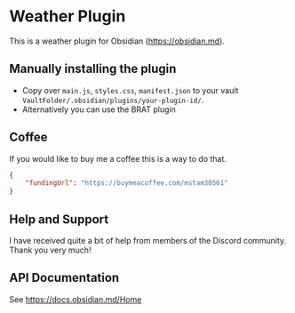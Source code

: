 # Weather Plugin

This is a weather plugin for Obsidian (https://obsidian.md).


## Manually installing the plugin

- Copy over `main.js`, `styles.css`, `manifest.json` to your vault `VaultFolder/.obsidian/plugins/your-plugin-id/`.
- Alternatively you can use the BRAT plugin


## Coffee

If you would like to buy me a coffee this is a way to do that. 

```json
{
    "fundingUrl": "https://buymeacoffee.com/mstam30561"
}
```

## Help and Support

I have received quite a bit of help from members of the Discord community. Thank you very much! 

## API Documentation

See https://docs.obsidian.md/Home
